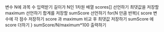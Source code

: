 변수 N에 과목 수 입력받기
길이가 N인 1차원 배열 scores[] 선언하기
최댓값을 저장할 maximum 선언하기
합계를 저장할 sumScore 선언하기
for(N 만큼 반복){
    score 변수에 각 점수 저장하기
    score 과 maximum 비교 후 최댓값 저장하기
    sumScore 에 score 더하기
}
sumScore/N/maximum*100 출력하기